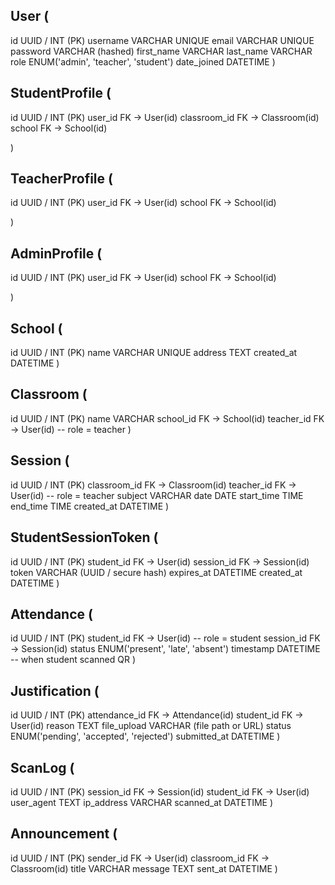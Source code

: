 ## User (
  id              UUID / INT (PK)
  username        VARCHAR UNIQUE
  email           VARCHAR UNIQUE
  password        VARCHAR (hashed)
  first_name      VARCHAR
  last_name       VARCHAR
  role            ENUM('admin', 'teacher', 'student')
  date_joined     DATETIME
)
## StudentProfile (
  id              UUID / INT (PK)
  user_id        FK → User(id)
  classroom_id   FK → Classroom(id)
  school         FK → School(id)

)
## TeacherProfile (
  id              UUID / INT (PK)
  user_id        FK → User(id)
  school         FK → School(id)

)
## AdminProfile (
  id              UUID / INT (PK)
  user_id        FK → User(id)
  school         FK → School(id)

)

## School (
  id              UUID / INT (PK)
  name            VARCHAR UNIQUE
  address         TEXT
  created_at      DATETIME
)

## Classroom (
  id              UUID / INT (PK)
  name            VARCHAR
  school_id       FK → School(id)
  teacher_id      FK → User(id)   -- role = teacher
)


## Session (
  id              UUID / INT (PK)
  classroom_id    FK → Classroom(id)
  teacher_id      FK → User(id)   -- role = teacher
  subject         VARCHAR
  date            DATE
  start_time      TIME
  end_time        TIME
  created_at      DATETIME
)

 ## StudentSessionToken (
  id              UUID / INT (PK)
  student_id      FK → User(id)
  session_id      FK → Session(id)
  token           VARCHAR (UUID / secure hash)
  expires_at      DATETIME
  created_at      DATETIME
)

## Attendance (
  id              UUID / INT (PK)
  student_id      FK → User(id)   -- role = student
  session_id      FK → Session(id)
  status          ENUM('present', 'late', 'absent')
  timestamp       DATETIME        -- when student scanned QR
)

## Justification (
  id              UUID / INT (PK)
  attendance_id   FK → Attendance(id)
  student_id      FK → User(id)
  reason          TEXT
  file_upload     VARCHAR (file path or URL)
  status          ENUM('pending', 'accepted', 'rejected')
  submitted_at    DATETIME
)

## ScanLog (
  id              UUID / INT (PK)
  session_id      FK → Session(id)
  student_id      FK → User(id)
  user_agent      TEXT
  ip_address      VARCHAR
  scanned_at      DATETIME
)

## Announcement (
  id              UUID / INT (PK)
  sender_id       FK → User(id)
  classroom_id    FK → Classroom(id)
  title           VARCHAR
  message         TEXT
  sent_at         DATETIME
)
